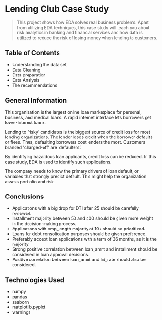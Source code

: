# Lending Club Case Study
> This project shows how EDA solves real business problems. Apart from utilizing EDA techniques, this case study will teach you about risk analytics in banking and financial services and how data is utilized to reduce the risk of losing money when lending to customers.



## Table of Contents
* Understanding the data set
* Data Cleaning
* Data preparation
* Data Analysis 
* The recommendations


## General Information
This organization is the largest online loan marketplace for personal, business, and medical loans. A rapid internet interface lets borrowers get lower-interest loans. 

Lending to ‘risky’ candidates is the biggest source of credit loss for most lending organizations. The lender loses credit when the borrower defaults or flees. Thus, defaulting borrowers cost lenders the most. Customers branded 'charged-off' are 'defaulters’. 

By identifying hazardous loan applicants, credit loss can be reduced. In this case study, EDA is used to identify such applications.

The company needs to know the primary drivers of loan default, or variables that strongly predict default.  This might help the organization assess portfolio and risk. 



## Conclusions
- Applications with a big drop for DTI after 25 should be carefully reviewed.
- Installment majority between 50 and 400 should be given more weight in the decision-making process.
- Applications with emp_length majority at 10+ should be prioritized.
- Loans for debt consolidation purposes should be given preference.
- Preferably accept loan applications with a term of 36 months, as it is the majority.
- Strong positive correlation between loan_amnt and installment should be considered in loan approval decisions.
- Positive correlation between loan_amnt and int_rate should also be considered.




## Technologies Used
- numpy
- pandas
- seaborn
- matplotlib.pyplot
- warnings


